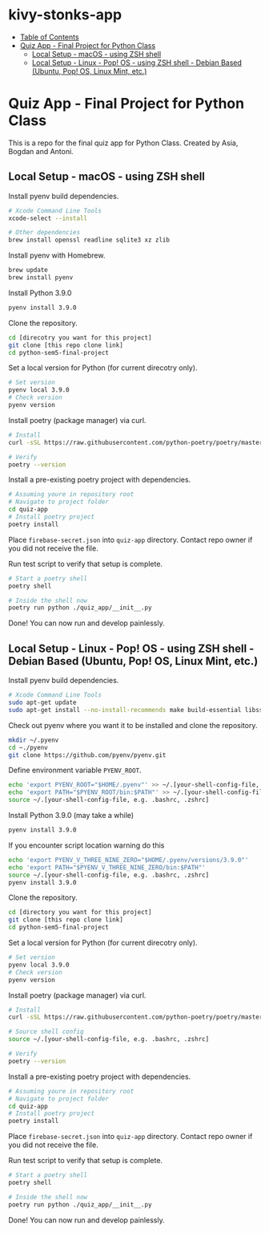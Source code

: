 # kivy-stonks-app

- [Table of Contents](#table-of-contents)
- [Quiz App - Final Project for Python Class](#quiz-app---final-project-for-python-class)
  - [Local Setup - macOS - using ZSH shell](#local-setup---macos---using-zsh-shell)
  - [Local Setup - Linux - Pop! OS - using ZSH shell - Debian Based (Ubuntu, Pop! OS, Linux Mint, etc.)](#local-setup---linux---pop-os---using-zsh-shell---debian-based-ubuntu-pop-os-linux-mint-etc)

# Quiz App - Final Project for Python Class

This is a repo for the final quiz app for Python Class. Created by Asia, Bogdan and Antoni.

## Local Setup - macOS - using ZSH shell

Install pyenv build dependencies.

```bash
# Xcode Command Line Tools
xcode-select --install

# Other dependencies
brew install openssl readline sqlite3 xz zlib
```

Install pyenv with Homebrew.

```bash
brew update
brew install pyenv
```

Install Python 3.9.0

```bash
pyenv install 3.9.0
```

Clone the repository.

```bash
cd [direcotry you want for this project]
git clone [this repo clone link]
cd python-sem5-final-project
```

Set a local version for Python (for current direcotry only).

```bash
# Set version
pyenv local 3.9.0
# Check version
pyenv version
```

Install poetry (package manager) via curl.

```bash
# Install
curl -sSL https://raw.githubusercontent.com/python-poetry/poetry/master/get-poetry.py | python -

# Verify
poetry --version
```

Install a pre-existing poetry project with dependencies.

```bash
# Assuming youre in repository root
# Navigate to project folder
cd quiz-app
# Install poetry project
poetry install
```

Place `firebase-secret.json` into `quiz-app` directory. Contact repo owner if you did not receive the file.

Run test script to verify that setup is complete.

```bash
# Start a poetry shell
poetry shell

# Inside the shell now
poetry run python ./quiz_app/__init__.py
```

Done! You can now run and develop painlessly.

## Local Setup - Linux - Pop! OS - using ZSH shell - Debian Based (Ubuntu, Pop! OS, Linux Mint, etc.)

Install pyenv build dependencies.

```bash
# Xcode Command Line Tools
sudo apt-get update
sudo apt-get install --no-install-recommends make build-essential libssl-dev zlib1g-dev libbz2-dev libreadline-dev libsqlite3-dev wget curl llvm libncurses5-dev xz-utils tk-dev libxml2-dev libxmlsec1-dev libffi-dev liblzma-dev
```

Check out pyenv where you want it to be installed and clone the repository.

```bash
mkdir ~/.pyenv
cd ~./pyenv
git clone https://github.com/pyenv/pyenv.git
```

Define environment variable `PYENV_ROOT`.

```bash
echo 'export PYENV_ROOT="$HOME/.pyenv"' >> ~/.[your-shell-config-file, e.g. .bashrc, .zshrc]
echo 'export PATH="$PYENV_ROOT/bin:$PATH"' >> ~/.[your-shell-config-file, e.g. .bashrc, .zshrc]
source ~/.[your-shell-config-file, e.g. .bashrc, .zshrc]
```

Install Python 3.9.0 (may take a while)

```bash
pyenv install 3.9.0
```

If you encounter script location warning do this

```bash
echo 'export PYENV_V_THREE_NINE_ZERO="$HOME/.pyenv/versions/3.9.0"'
echo 'export PATH="$PYENV_V_THREE_NINE_ZERO/bin:$PATH"'
source ~/.[your-shell-config-file, e.g. .bashrc, .zshrc]
pyenv install 3.9.0
```

Clone the repository.

```bash
cd [directory you want for this project]
git clone [this repo clone link]
cd python-sem5-final-project
```

Set a local version for Python (for current direcotry only).

```bash
# Set version
pyenv local 3.9.0
# Check version
pyenv version
```

Install poetry (package manager) via curl.

```bash
# Install
curl -sSL https://raw.githubusercontent.com/python-poetry/poetry/master/get-poetry.py | python -

# Source shell config
source ~/.[your-shell-config-file, e.g. .bashrc, .zshrc]

# Verify
poetry --version
```

Install a pre-existing poetry project with dependencies.

```bash
# Assuming youre in repository root
# Navigate to project folder
cd quiz-app
# Install poetry project
poetry install
```

Place `firebase-secret.json` into `quiz-app` directory. Contact repo owner if you did not receive the file.

Run test script to verify that setup is complete.

```bash
# Start a poetry shell
poetry shell

# Inside the shell now
poetry run python ./quiz_app/__init__.py
```

Done! You can now run and develop painlessly.
